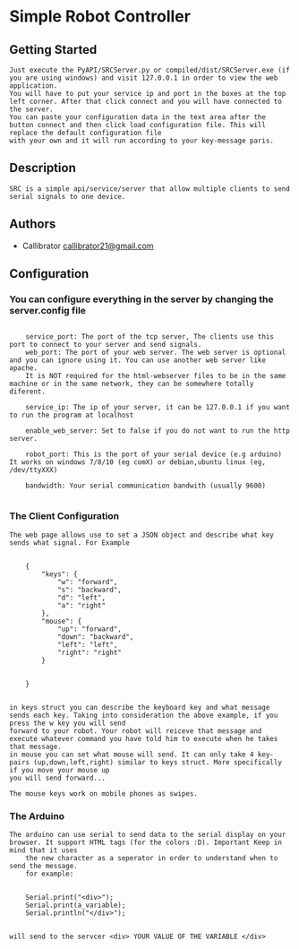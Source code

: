 # Simple Robot Controller #

## Getting Started ##

	Just execute the PyAPI/SRCServer.py or compiled/dist/SRCServer.exe (if you are using windows) and visit 127.0.0.1 in order to view the web application.
	You will have to put your service ip and port in the boxes at the top left corner. After that click connect and you will have connected to the server.
	You can paste your configuration data in the text area after the button connect and then click load configuration file. This will replace the default configuration file
	with your own and it will run according to your key-message paris.
	
	
## Description ##

	SRC is a simple api/service/server that allow multiple clients to send serial signals to one device.

## Authors ##

* Callibrator callibrator21@gmail.com
	
## Configuration ##

### You can configure everything in the server by changing the server.config file ###

```	

	service_port: The port of the tcp server, The clients use this port to connect to your server and send signals.
	web_port: The port of your web server. The web server is optional and you can ignore using it. You can use another web server like apache.
	It is NOT required for the html-webserver files to be in the same machine or in the same network, they can be somewhere totally diferent.
	
	service_ip: The ip of your server, it can be 127.0.0.1 if you want to run the program at localhost

	enable_web_server: Set to false if you do not want to run the http server. 
	
	robot_port: This is the port of your serial device (e.g arduino) It works on windows 7/8/10 (eg comX) or debian,ubuntu linux (eg, /dev/ttyXXX)
	
	bandwidth: Your serial communication bandwith (usually 9600)
	
```

### The Client Configuration ###

	The web page allows use to set a JSON object and describe what key sends what signal. For Example
	
```

	{
		"keys": {
			"w": "forward",
			"s": "backward",
			"d": "left",
			"a": "right"
		},
		"mouse": {
			"up": "forward",
			"down": "backward",
			"left": "left",
			"right": "right"
		}


	}
	
```


	in keys struct you can describe the keyboard key and what message sends each key. Taking into consideration the above example, if you press the w key you will send
	forward to your robot. Your robot will reiceve that message and execute whatever command you have told him to execute when he takes that message.
	in mouse you can set what mouse will send. It can only take 4 key-pairs (up,down,left,right) similar to keys struct. More specifically if you move your mouse up
	you will send forward...
	
	The mouse keys work on mobile phones as swipes.
	
### The Arduino ###

	The arduino can use serial to send data to the serial display on your browser. It support HTML tags (for the colors :D). Important Keep in mind that it uses
		the new character as a seperator in order to understand when to send the message.
		for example:
		
		
```

	Serial.print("<div>");
	Serial.print(a_variable);
	Serial.println("</div>");
	
```

	will send to the servcer <div> YOUR VALUE OF THE VARIABLE </div>
		
